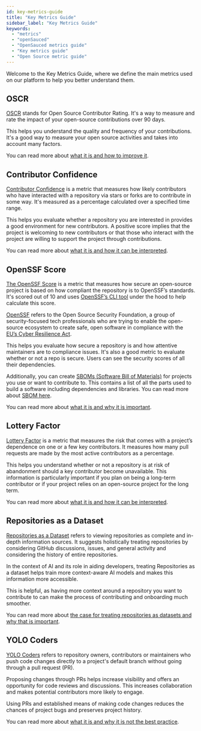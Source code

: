 ```yaml
---
id: key-metrics-guide
title: "Key Metrics Guide"
sidebar_label: "Key Metrics Guide"
keywords:
  - "metrics"
  - "openSauced"
  - "OpenSauced metrics guide"
  - "Key metrics guide"
  - "Open Source metric guide"
---
```


Welcome to the Key Metrics Guide, where we define the main metrics used on our platform to help you better understand them.

## OSCR

[OSCR](../glossary/#oscr) stands for Open Source Contributor Rating. It's a way to measure and rate the impact of your open-source contributions over 90 days.

This helps you understand the quality and frequency of your contributions. It's a good way to measure your open source activities and takes into account many factors.

You can read more about [what it is and how to improve it](../../opensauced-guides/oscr-score-guide/oscr-guide/).

## Contributor Confidence

[Contributor Confidence](../glossary/#contributor-confidence) is a metric that measures how likely contributors who have interacted with a repository via stars or forks are to contribute in some way. It's measured as a percentage calculated over a specified time range.

This helps you evaluate whether a repository you are interested in provides a good environment for new contributors. A positive score implies that the project is welcoming to new contributors or that those who interact with the project are willing to support the project through contributions.

You can read more about [what it is and how it can be interpreted](../../features/repo-pages/#insights-into-contributor-confidence).

## OpenSSF Score

[The OpenSSF Score](../glossary/#ossf-scorecard) is a metric that measures how secure an open-source project is based on how compliant the repository is to OpenSSF’s standards. It's scored out of 10 and uses [OpenSSF’s CLI tool](https://scorecard.dev/#what-is-openssf-scorecard) under the hood to help calculate this score.

[OpenSSF](https://openssf.org) refers to the Open Source Security Foundation, a group of security-focused tech professionals who are trying to enable the open-source ecosystem to create safe, open software in compliance with the [EU’s Cyber Resilience Act](https://digital-strategy.ec.europa.eu/en/policies/cyber-resilience-act).

This helps you evaluate how secure a repository is and how attentive maintainers are to compliance issues. It's also a good metric to evaluate whether or not a repo is secure. Users can see the security scores of all their dependencies.

Additionally, you can create [SBOMs (Software Bill of Materials)](../../../features/repo-pages/#create-a-workspace-from-sbom) for projects you use or want to contribute to. This contains a list of all the parts used to build a software including dependencies and libraries. You can read more about [SBOM here](https://opensauced.pizza/blog/security-and-SBOMs).

You can read more about [what it is and why it is important](https://opensauced.pizza/blog/introducing-openssf-scorecard-for-opensauced).

## Lottery Factor

[Lottery Factor](../glossary/#lottery-factor) is a metric that measures the risk that comes with a project’s dependence on one or a few key contributors. It measures how many pull requests are made by the most active contributors as a percentage.

This helps you understand whether or not a repository is at risk of abandonment should a key contributor become unavailable. This information is particularly important if you plan on being a long-term contributor or if your project relies on an open-source project for the long term.

You can read more about [what it is and how it can be interpreted](https://opensauced.pizza/blog/Understanding-the-Lottery-Factor).

## Repositories as a Dataset

[Repositories as a Dataset](../glossary/#repository-insights) refers to viewing repositories as complete and in-depth information sources. It suggests holistically treating repositories by considering GitHub discussions, issues, and general activity and considering the history of entire repositories.

In the context of AI and its role in aiding developers, treating Repositories as a dataset helps train more context-aware AI models and makes this information more accessible.

This is helpful, as having more context around a repository you want to contribute to can make the process of contributing and onboarding much smoother.

You can read more about [the case for treating repositories as datasets and why that is important](https://opensauced.pizza/blog/github-repos-as-datasets).

## YOLO Coders

[YOLO Coders](../glossary/#yolo-coders) refers to repository owners, contributors or maintainers who push code changes directly to a project's default branch without going through a pull request (PR).

Proposing changes through PRs helps increase visibility and offers an opportunity for code reviews and discussions. This increases collaboration and makes potential contributors more likely to engage.

Using PRs and established means of making code changes reduces the chances of project bugs and preserves project history.

You can read more about [what it is and why it is not the best practice](https://opensauced.pizza/blog/yolo-coder).
